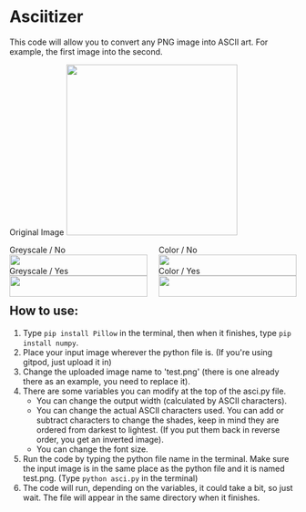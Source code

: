 # Asciitizer

This code will allow you to convert any PNG image into ASCII art. For example, the first image into the second.

Original Image
<img src="https://github.com/edianibarrola/asciitizer/assets/13739419/76d31356-dade-4582-b3a7-656a02bd9921" width="300">

<div style="display: flex; flex-direction: row;">
  <div style="flex: 50%; padding-right: 10px;">
    Greyscale / No
    <br>
    <img src="https://github.com/edianibarrola/asciitizer/assets/13739419/c6584bdc-673a-4b4a-9f3e-195366f8ae81" width="100%">
  </div>
  <div style="flex: 50%; padding-left: 10px;">
    Color / No
    <br>
    <img src="https://github.com/edianibarrola/asciitizer/assets/13739419/63bb5461-529c-44b3-ab2e-3be527ae3fd6" width="100%">
  </div>
</div>

<div style="display: flex; flex-direction: row;">
  <div style="flex: 50%; padding-right: 10px;">
    Greyscale / Yes
    <br>
    <img src="https://github.com/edianibarrola/asciitizer/assets/13739419/776b31e0-477e-46a7-b656-5a249c9bbe25" width="100%">
  </div>
  <div style="flex: 50%; padding-left: 10px;">
    Color / Yes
    <br>
    <img src="https://github.com/edianibarrola/asciitizer/assets/13739419/dae9647a-9e73-45a0-bd8e-f461cb9a186b" width="100%">
  </div>
</div>

## How to use:

1. Type `pip install Pillow` in the terminal, then when it finishes, type `pip install numpy`.
2. Place your input image wherever the python file is. (If you're using gitpod, just upload it in)
3. Change the uploaded image name to 'test.png' (there is one already there as an example, you need to replace it).
4. There are some variables you can modify at the top of the asci.py file.
    - You can change the output width (calculated by ASCII characters).
    - You can change the actual ASCII characters used. You can add or subtract characters to change the shades, keep in mind they are ordered from darkest to lightest. (If you put them back in reverse order, you get an inverted image).
    - You can change the font size.
5. Run the code by typing the python file name in the terminal. Make sure the input image is in the same place as the python file and it is named test.png. (Type `python asci.py` in the terminal)
6. The code will run, depending on the variables, it could take a bit, so just wait. The file will appear in the same directory when it finishes.
